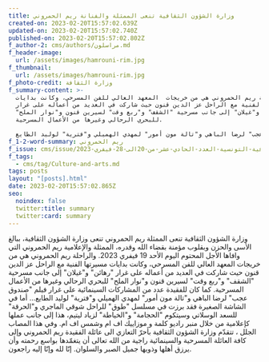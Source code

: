 ```yaml
---
title: وزارة الشؤون الثقافية تنعى الممثلة والفنانة ريم الحمروني
created-on: 2023-02-20T15:57:02.639Z
updated-on: 2023-02-20T15:57:02.740Z
published-on: 2023-02-20T15:57:02.802Z
f_author-2: cms/authors/مراسلون.md
f_header-image:
  url: /assets/images/hamrouni-rim.jpg
f_thumbnail:
  url: /assets/images/hamrouni-rim.jpg
f_photo-credit: وزارة الثقافة
f_summary-content: >-
  والراحلة ريم الحمروني هي من خريجات  المعهد العالي للفن المسرحي، وكانت بدايات
  مسيرتها الفنية مع الراحل عز الدين قنون حيث شاركت في العديد من أعماله على غرار
  "رهائن" و"غيلان" إلى جانب مسرحية "الشقف" و"ربع وقت" لسيرين قنون و"نوار الملح"
  للبحري الرحالي وغيرها من الأعمال المسرحية.

  كما كان للفقيدة عدد من المشاركات السينمائية على غرار فيلم "صندوق عجب" لرضا الباهي و"تالة مون أمور" لمهدي الهميلي و"فترية" لوليد الطايع…
f_1-2-word-summary: ريم الحمروني
f_issue: cms/issue/مجلة-الثقافية-التونسية-العدد-الحادي-عشر-من-20الى-28-فيفري-2023.md
f_tags:
  - cms/tag/Culture-and-arts.md
tags: posts
layout: "[posts].html"
date: 2023-02-20T15:57:02.865Z
seo:
  noindex: false
  twitter:title: summary
  twitter:card: summary
---
```

وزارة الشؤون الثقافية تنعى الممثلة ريم الحمروني تنعى وزارة الشؤون الثقافية، ببالغ الأسى والحزن وبقلوب مؤمنة بقضاء الله وقدره، الممثلة والإعلامية ريم الحمروني التي وافاها الأجل المحتوم اليوم الأحد 19 فيفري 2023. والراحلة ريم الحمروني هي من خريجات  المعهد العالي للفن المسرحي، وكانت بدايات مسيرتها الفنية مع الراحل عز الدين قنون حيث شاركت في العديد من أعماله على غرار "رهائن" و"غيلان" إلى جانب مسرحية "الشقف" و"ربع وقت" لسيرين قنون و"نوار الملح" للبحري الرحالي وغيرها من الأعمال المسرحية. كما كان للفقيدة عدد من المشاركات السينمائية على غرار فيلم "صندوق عجب" لرضا الباهي و"تالة مون أمور" لمهدي الهميلي و"فترية" لوليد الطايع… أما في الشاشة الصغيرة فقد برزت في مسلسل "طوق" للراحل شوقي الماجري و"الحرقة" للسعد الوسلاتي وسيتكوم "الحجامة" و"الخياطة" لزياد ليتيم، هذا إلى جانب عملها كإعلامية من خلال منبر راديو كلمة و موزاييك اف ام وشمس اف ام. وفي هذا المصاب الجلل ، تتقدّم وزارة الشؤون الثقافية بأحرّ التعازي الى عائلة الفقيدة ريم الحمروني وإلى كافة العائلة المسرحية والسينمائية راجية من الله تعالى أن يتغمّدها بواسع رحمته وأن يرزق أهلها وذويها جميل الصبر والسلوان. إنّا لله وإنّا إليه راجعون.